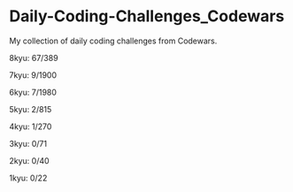 # Daily-Coding-Challenges_Codewars

My collection of daily coding challenges from Codewars.

8kyu: 67/389

7kyu: 9/1900

6kyu: 7/1980

5kyu: 2/815

4kyu: 1/270

3kyu: 0/71

2kyu: 0/40

1kyu: 0/22

